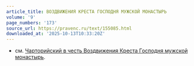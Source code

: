```yaml
---
article_title: ВОЗДВИЖЕНИЯ КРЕСТА ГОСПОДНЯ МУЖСКОЙ МОНАСТЫРЬ
volume: '9'
page_numbers: '173'
source_url: https://pravenc.ru/text/155085.html
downloaded_at: '2025-10-13T10:33:20Z'
---
```


- см. [Чарторийский в честь Воздвижения Креста Господня мужской монастырь](<https://pravenc.ru/text/Чарторийский в честь Воздвижения Креста Господня мужской монастырь.html>).
